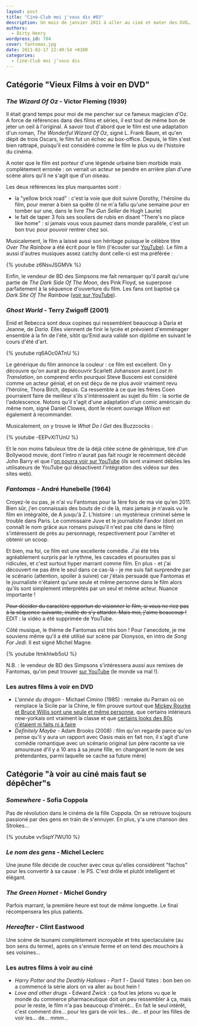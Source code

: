 ```yaml
---
layout: post
title: "Ciné-Club moi j'vous dis #03"
description: Un mois de janvier 2011 à aller au ciné et mater des DVD…
authors:
  - Dirty Henry
wordpress_id: 784
cover: fantomas.jpg
date: 2011-02-17 22:49:54 +0100
categories:
  - Ciné-Club moi j’vous dis
---
```


## Catégorie "Vieux Films à voir en DVD"

### _The Wizard Of Oz_ - Victor Fleming (1939)

Il était grand temps pour moi de me pencher sur ce fameux magicien d'Oz. A force
de références dans des films et séries, il est tout de même bon de jeter un oeil
à l'original. A savoir tout d'abord que le film est une adaptation d'un roman,
_The Wonderful Wizard Of Oz_, signé L. Frank Baum, et qu'en dépit de trois
Oscars, le film fut un échec au box-office. Depuis, le film s'est bien rattrapé,
puisqu'il est considéré comme le film le plus vu de l'histoire du cinéma.

A noter que le film est porteur d'une légende urbaine bien morbide mais
complètement erronée : on verrait un acteur se pendre en arrière plan d'une
scène alors qu'il ne s'agit que d'un oiseau.

Les deux références les plus marquantes sont :

- la "yellow brick road" : c'est la voie que doit suivre Dorothy, l'héroïne du
  film, pour mener à bien sa quête (il ne m'a fallu qu'une semaine pour en
  tomber sur une, dans le livre _The Gun Seller_ de Hugh Laurie)
- le fait de taper 3 fois ses souliers de rubis en disant "There's no place like
  home" : si jamais vous vous paumez dans monde parallèle, c'est un bon truc
  pour pouvoir rentrer chez soi.

Musicalement, le film a laissé aussi son héritage puisque le célèbre titre _Over
The Rainbow_ a été écrit pour le film (l'écouter sur
[YouTube](http://www.youtube.com/watch?v=QhzbzwPNgXA)). Le film a aussi d'autres
musiques assez catchy dont celle-ci est ma préférée :

{% youtube z6NsvJSGMVk %}

Enfin, le vendeur de BD des Simpsons me fait remarquer qu'il paraît qu'une
partie de _The Dark Side Of The Moon_, des Pink Floyd, se superpose parfaitement
à la séquence d'ouverture du film. Les fans ont baptisé ça _Dark Site Of The
Rainbow_ ([voir sur YouTube](http://www.youtube.com/embed/3ng74hxX61E)).

### _Ghost World_ - Terry Zwigoff (2001)

Enid et Rebecca sont deux copines qui ressemblent beaucoup à Daria et Jeanne, de
_Daria_. Elles viennent de finir le lycée et prévoient d'emménager ensemble à la
fin de l'été, sitôt qu'Enid aura validé son diplôme en suivant le cours d'été
d'art.

{% youtube rq6AOc0ATnU %}

Le générique du film annonce la couleur : ce film est excellent. On y découvre
qu'on aurait pu découvrir Scarlett Johansson avant _Lost In Translation_, on
comprend enfin pourquoi Steve Buscemi est considéré comme un acteur génial, et
on est déçu de ne plus avoir vraiment revu l'héroïne, Thora Birch, depuis. Ca
ressemble à ce que les frères Coen pourraient faire de meilleur s'ils
s'intéressaient au sujet du film : la sortie de l'adolescence. Notons qu'il
s'agit d'une adaptation d'un comic américain du même nom, signé Daniel Clowes,
dont le récent ouvrage _Wilson_ est également à recommander.

Musicalement, on y trouve le _What Do I Get_ des Buzzcocks :

{% youtube -EEPvXlTUnU %}

Et le non moins fabuleux titre de la déjà citée scène de générique, tiré d'un
Bollywood movie, dont l'intro n'aurait pas fait rougir le récemment décédé John
Barry et que
l'[on pourra voir sur YouTube](http://www.youtube.com/watch?v=VB4q9rcfvvE) (ils
sont vraiment débiles les utilisateurs de YouTube qui désactivent l'intégration
des vidéos sur des sites web).

### _Fantomas_ - André Hunebelle (1964)

Croyez-le ou pas, je n'ai vu Fantomas pour la 1ère fois de ma vie qu'en 2011.
Bien sûr, j'en connaissais des bouts de ci de là, mais jamais je n'avais vu le
film en intégralité, de A jusqu'à Z. L'histoire : un mystérieux criminel sème le
trouble dans Paris. Le commissaire Juve et le journaliste Fandor (dont on
connaît le nom grâce aux romans puisqu'il n'est pas cité dans le film)
s'intéressent de près au personnage, respectivement pour l'arrêter et obtenir un
scoop.

Et bien, ma foi, ce film est une excellente comédie. J'ai été très agréablement
surpris par le rythme, les cascades et poursuites pas si ridicules, et c'est
surtout hyper marrant comme film. En plus - et j'ai découvert ne pas être le
seul dans ce cas-là - je me suis fait surprendre par le scénario (attention,
spoiler à suivre) car j'étais persuadé que Fantomas et le journaliste n'étaient
qu'une seule et même personne dans le film alors qu'ils sont simplement
interprétés par un seul et même acteur. Nuance importante !

~~Pour décider du caractère opportun de visionner le film, si vous ne riez pas à
la séquence suivante, inutile de s'y attarder. Mais moi, j'aime beaucoup !~~
EDIT : la vidéo a été supprimée de YouTube.

Côté musique, le thème de Fantomas est très bon ! Pour l'anecdote, je me
souviens même qu'il a été utilisé sur scène par Dionysos, en intro de _Song For
Jedi_. Il est signé Michel Magne.

{% youtube Itmkhlwb5oU %}

N.B. : le vendeur de BD des Simpsons s'intéressera aussi aux remixes de
Fantomas, qu'on peut trouver
[sur YouTube](http://www.youtube.com/watch?v=4AqOg_cF1IU) (le monde va mal !).

### Les autres films à voir en DVD

- _L'année du dragon_ - Michael Cimino (1985) : remake du Parrain où on remplace
  la Sicile par la Chine, le film prouve surtout que
  [Mickey Rourke et Bruce Willis sont une seule et même personne](http://cheezburger.com/jibe/lolz/View/1353215232),
  que certains intérieurs new-yorkais ont vraiment la classe et que
  [certains looks des 80s n'étaient ni faits ni à faire](http://www.imdb.com/media/rm914397696/tt0090350)
- _Definitely Maybe_ - Adam Brooks (2008) : film qu'on regarde parce qu'on pense
  qu'il y aura un rapport avec Oasis mais en fait non, il s'agit d'une comédie
  romantique avec un scénario original (un père raconte sa vie amoureuse d'il y
  a 10 ans à sa jeune fille, en changeant le nom de ses prétendantes, parmi
  laquelle se cache sa future mère)

## Catégorie "à voir au ciné mais faut se dépêcher"s

### _Somewhere_ - Sofia Coppola

Pas de révolution dans le cinéma de la fille Coppola. On se retrouve toujours
passioné par des gens en train de s'ennuyer. En plus, y'a une chanson des
Strokes…

{% youtube vvSspY7WU10 %}

### _Le nom des gens_ - Michel Leclerc

Une jeune fille décide de coucher avec ceux qu'elles considèrent "fachos" pour
les convertir à sa cause : le PS. C'est drôle et plutôt intelligent et élégant.

### _The Green Hornet_ - Michel Gondry

Parfois marrant, la première heure est tout de même longuette. Le final
récompensera les plus patients.

### _Hereafter_ - Clint Eastwood

Une scène de tsunami complètement incroyable et très spectaculaire (au bon sens
du terme), après on s'ennuie ferme et on tend des mouchoirs à ses voisines…

### Les autres films à voir au ciné

- _Harry Potter and the Deathly Hallows - Part 1_ - David Yates : bon ben on a
  commencé la série alors on va aller au bout hein !
- _Love and other drugs_ - Edward Zwick : ça fout les jetons vu que le monde du
  commerce pharmaceutique doit un peu ressembler à ça, mais pour le reste, le
  film n'a pas beaucoup d'intérêt… En fait le seul intérêt, c'est comment dire…
  pour les gars de voir les… de… et pour les filles de voir les… de… mmm…
